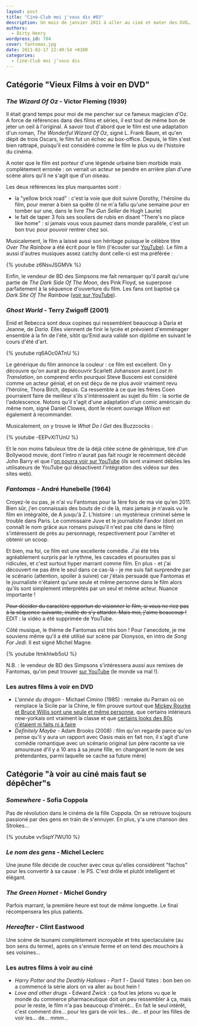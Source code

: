 ```yaml
---
layout: post
title: "Ciné-Club moi j'vous dis #03"
description: Un mois de janvier 2011 à aller au ciné et mater des DVD…
authors:
  - Dirty Henry
wordpress_id: 784
cover: fantomas.jpg
date: 2011-02-17 22:49:54 +0100
categories:
  - Ciné-Club moi j’vous dis
---
```


## Catégorie "Vieux Films à voir en DVD"

### _The Wizard Of Oz_ - Victor Fleming (1939)

Il était grand temps pour moi de me pencher sur ce fameux magicien d'Oz. A force
de références dans des films et séries, il est tout de même bon de jeter un oeil
à l'original. A savoir tout d'abord que le film est une adaptation d'un roman,
_The Wonderful Wizard Of Oz_, signé L. Frank Baum, et qu'en dépit de trois
Oscars, le film fut un échec au box-office. Depuis, le film s'est bien rattrapé,
puisqu'il est considéré comme le film le plus vu de l'histoire du cinéma.

A noter que le film est porteur d'une légende urbaine bien morbide mais
complètement erronée : on verrait un acteur se pendre en arrière plan d'une
scène alors qu'il ne s'agit que d'un oiseau.

Les deux références les plus marquantes sont :

- la "yellow brick road" : c'est la voie que doit suivre Dorothy, l'héroïne du
  film, pour mener à bien sa quête (il ne m'a fallu qu'une semaine pour en
  tomber sur une, dans le livre _The Gun Seller_ de Hugh Laurie)
- le fait de taper 3 fois ses souliers de rubis en disant "There's no place like
  home" : si jamais vous vous paumez dans monde parallèle, c'est un bon truc
  pour pouvoir rentrer chez soi.

Musicalement, le film a laissé aussi son héritage puisque le célèbre titre _Over
The Rainbow_ a été écrit pour le film (l'écouter sur
[YouTube](http://www.youtube.com/watch?v=QhzbzwPNgXA)). Le film a aussi d'autres
musiques assez catchy dont celle-ci est ma préférée :

{% youtube z6NsvJSGMVk %}

Enfin, le vendeur de BD des Simpsons me fait remarquer qu'il paraît qu'une
partie de _The Dark Side Of The Moon_, des Pink Floyd, se superpose parfaitement
à la séquence d'ouverture du film. Les fans ont baptisé ça _Dark Site Of The
Rainbow_ ([voir sur YouTube](http://www.youtube.com/embed/3ng74hxX61E)).

### _Ghost World_ - Terry Zwigoff (2001)

Enid et Rebecca sont deux copines qui ressemblent beaucoup à Daria et Jeanne, de
_Daria_. Elles viennent de finir le lycée et prévoient d'emménager ensemble à la
fin de l'été, sitôt qu'Enid aura validé son diplôme en suivant le cours d'été
d'art.

{% youtube rq6AOc0ATnU %}

Le générique du film annonce la couleur : ce film est excellent. On y découvre
qu'on aurait pu découvrir Scarlett Johansson avant _Lost In Translation_, on
comprend enfin pourquoi Steve Buscemi est considéré comme un acteur génial, et
on est déçu de ne plus avoir vraiment revu l'héroïne, Thora Birch, depuis. Ca
ressemble à ce que les frères Coen pourraient faire de meilleur s'ils
s'intéressaient au sujet du film : la sortie de l'adolescence. Notons qu'il
s'agit d'une adaptation d'un comic américain du même nom, signé Daniel Clowes,
dont le récent ouvrage _Wilson_ est également à recommander.

Musicalement, on y trouve le _What Do I Get_ des Buzzcocks :

{% youtube -EEPvXlTUnU %}

Et le non moins fabuleux titre de la déjà citée scène de générique, tiré d'un
Bollywood movie, dont l'intro n'aurait pas fait rougir le récemment décédé John
Barry et que
l'[on pourra voir sur YouTube](http://www.youtube.com/watch?v=VB4q9rcfvvE) (ils
sont vraiment débiles les utilisateurs de YouTube qui désactivent l'intégration
des vidéos sur des sites web).

### _Fantomas_ - André Hunebelle (1964)

Croyez-le ou pas, je n'ai vu Fantomas pour la 1ère fois de ma vie qu'en 2011.
Bien sûr, j'en connaissais des bouts de ci de là, mais jamais je n'avais vu le
film en intégralité, de A jusqu'à Z. L'histoire : un mystérieux criminel sème le
trouble dans Paris. Le commissaire Juve et le journaliste Fandor (dont on
connaît le nom grâce aux romans puisqu'il n'est pas cité dans le film)
s'intéressent de près au personnage, respectivement pour l'arrêter et obtenir un
scoop.

Et bien, ma foi, ce film est une excellente comédie. J'ai été très agréablement
surpris par le rythme, les cascades et poursuites pas si ridicules, et c'est
surtout hyper marrant comme film. En plus - et j'ai découvert ne pas être le
seul dans ce cas-là - je me suis fait surprendre par le scénario (attention,
spoiler à suivre) car j'étais persuadé que Fantomas et le journaliste n'étaient
qu'une seule et même personne dans le film alors qu'ils sont simplement
interprétés par un seul et même acteur. Nuance importante !

~~Pour décider du caractère opportun de visionner le film, si vous ne riez pas à
la séquence suivante, inutile de s'y attarder. Mais moi, j'aime beaucoup !~~
EDIT : la vidéo a été supprimée de YouTube.

Côté musique, le thème de Fantomas est très bon ! Pour l'anecdote, je me
souviens même qu'il a été utilisé sur scène par Dionysos, en intro de _Song For
Jedi_. Il est signé Michel Magne.

{% youtube Itmkhlwb5oU %}

N.B. : le vendeur de BD des Simpsons s'intéressera aussi aux remixes de
Fantomas, qu'on peut trouver
[sur YouTube](http://www.youtube.com/watch?v=4AqOg_cF1IU) (le monde va mal !).

### Les autres films à voir en DVD

- _L'année du dragon_ - Michael Cimino (1985) : remake du Parrain où on remplace
  la Sicile par la Chine, le film prouve surtout que
  [Mickey Rourke et Bruce Willis sont une seule et même personne](http://cheezburger.com/jibe/lolz/View/1353215232),
  que certains intérieurs new-yorkais ont vraiment la classe et que
  [certains looks des 80s n'étaient ni faits ni à faire](http://www.imdb.com/media/rm914397696/tt0090350)
- _Definitely Maybe_ - Adam Brooks (2008) : film qu'on regarde parce qu'on pense
  qu'il y aura un rapport avec Oasis mais en fait non, il s'agit d'une comédie
  romantique avec un scénario original (un père raconte sa vie amoureuse d'il y
  a 10 ans à sa jeune fille, en changeant le nom de ses prétendantes, parmi
  laquelle se cache sa future mère)

## Catégorie "à voir au ciné mais faut se dépêcher"s

### _Somewhere_ - Sofia Coppola

Pas de révolution dans le cinéma de la fille Coppola. On se retrouve toujours
passioné par des gens en train de s'ennuyer. En plus, y'a une chanson des
Strokes…

{% youtube vvSspY7WU10 %}

### _Le nom des gens_ - Michel Leclerc

Une jeune fille décide de coucher avec ceux qu'elles considèrent "fachos" pour
les convertir à sa cause : le PS. C'est drôle et plutôt intelligent et élégant.

### _The Green Hornet_ - Michel Gondry

Parfois marrant, la première heure est tout de même longuette. Le final
récompensera les plus patients.

### _Hereafter_ - Clint Eastwood

Une scène de tsunami complètement incroyable et très spectaculaire (au bon sens
du terme), après on s'ennuie ferme et on tend des mouchoirs à ses voisines…

### Les autres films à voir au ciné

- _Harry Potter and the Deathly Hallows - Part 1_ - David Yates : bon ben on a
  commencé la série alors on va aller au bout hein !
- _Love and other drugs_ - Edward Zwick : ça fout les jetons vu que le monde du
  commerce pharmaceutique doit un peu ressembler à ça, mais pour le reste, le
  film n'a pas beaucoup d'intérêt… En fait le seul intérêt, c'est comment dire…
  pour les gars de voir les… de… et pour les filles de voir les… de… mmm…
